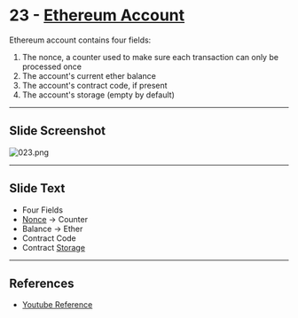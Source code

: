 # 23 - [Ethereum Account](Ethereum%20Account.md)

Ethereum account contains four fields:
1. The nonce, a counter used to make sure each transaction can only be processed once
2. The account's current ether balance
3. The account's contract code, if present
4. The account's storage (empty by default)

___
## Slide Screenshot
![023.png](../../images/ethereum101/023.png)
___
## Slide Text
- Four Fields
- [Nonce](Nonce.md) -> Counter
- Balance -> Ether
- Contract Code
- Contract [Storage](Storage.md)
___
## References
- [Youtube Reference](https://youtu.be/zIeBfuXxuWs?t=124)